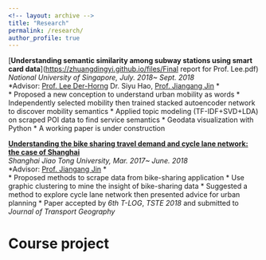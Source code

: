 ```yaml
---
<!-- layout: archive -->
title: "Research"
permalink: /research/
author_profile: true
---
```

[**Understanding semantic similarity among subway stations using smart card data**](https://zhuangdingyi.github.io/files/Final report for Prof. Lee.pdf)  
*National University of Singapore, July. 2018~ Sept. 2018*  
*Advisor: [Prof. Lee Der-Horng](http://www.eng.nus.edu.sg/cee/people/ceeleedh/) Dr. Siyu Hao, [Prof. Jiangang Jin](http://naoce.sjtu.edu.cn/en/teachershow.aspx?info_lb=24&info_id=8&flag=2) *  
	* Proposed a new conception to understand urban mobility as words
	* Independently selected mobility then trained stacked autoencoder network to discover mobility semantics
	* Applied topic modeling (TF-IDF+SVD+LDA) on scraped POI data to find service semantics
	* Geodata visualization with Python
	* A working paper is under construction

[**Understanding the bike sharing travel demand and cycle lane network: the case of Shanghai**](https://zhuangdingyi.github.io/files/2018-08-23-Pre-Bikesharing.pdf)  
*Shanghai Jiao Tong University, Mar. 2017~ June. 2018*  
*Advisor: [Prof. Jiangang Jin](http://naoce.sjtu.edu.cn/en/teachershow.aspx?info_lb=24&info_id=8&flag=2) *  
	* Proposed methods to scrape data from bike-sharing application
	* Use graphic clustering to mine the insight of bike-sharing data
	* Suggested a method to explore cycle lane network then presented advice for urban planning
	* Paper accepted by *6th T-LOG*, *TSTE 2018* and submitted to *Journal of Transport Geography*


# Course project